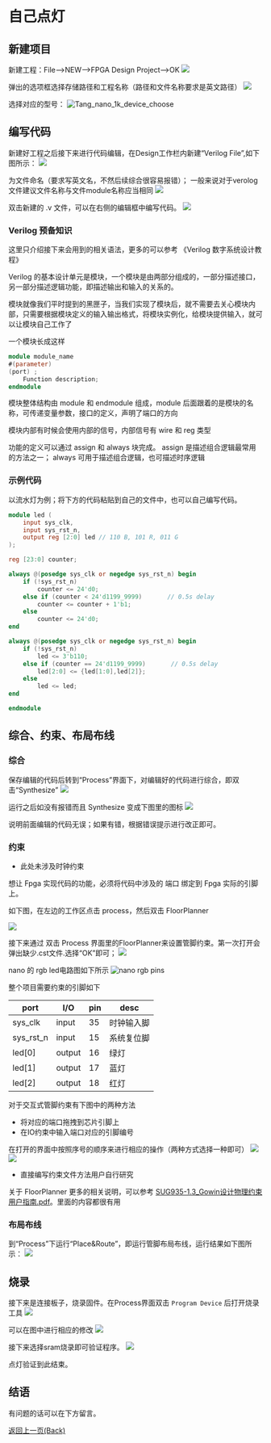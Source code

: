 # 自己点灯

## 新建项目

新建工程：File-->NEW-->FPGA Design Project-->OK
    ![](./../../assets/LED-1.png)

弹出的选项框选择存储路径和工程名称（路径和文件名称要求是英文路径）
    ![](./../../assets/LED-2.png)

选择对应的型号：
    ![Tang_nano_1k_device_choose](./assets/Nano_device_choose.png)
    
## 编写代码

新建好工程之后接下来进行代码编辑，在Design工作栏内新建“Verilog File”,如下图所示：
    ![](./../../assets/LED-5.png)
    
为文件命名（要求写英文名，不然后续综合很容易报错）； 
   一般来说对于verolog文件建议文件名称与文件module名称应当相同
    ![](./../../assets/LED-6.png)

双击新建的 .v 文件，可以在右侧的编辑框中编写代码。
    ![](./../../assets/LED-7.png)


### Verilog 预备知识

这里只介绍接下来会用到的相关语法，更多的可以参考 《Verilog 数字系统设计教程》

Verilog 的基本设计单元是模块，一个模块是由两部分组成的，一部分描述接口，另一部分描述逻辑功能，即描述输出和输入的关系的。

模块就像我们平时提到的黑匣子，当我们实现了模块后，就不需要去关心模块内部，只需要根据模块定义的输入输出格式，将模块实例化，给模块提供输入，就可以让模块自己工作了

一个模块长成这样

```v
module module_name 
#(parameter)
(port) ;
    Function description;
endmodule
```

模块整体结构由 module 和 endmodule 组成，module 后面跟着的是模块的名称，可传递变量参数，接口的定义，声明了端口的方向

模块内部有时候会使用内部的信号，内部信号有 wire 和 reg 类型

功能的定义可以通过 assign 和 always 块完成。 assign 是描述组合逻辑最常用的方法之一； always 可用于描述组合逻辑，也可描述时序逻辑

### 示例代码

以流水灯为例；将下方的代码粘贴到自己的文件中，也可以自己编写代码。

```verilog
module led (
    input sys_clk,
    input sys_rst_n,
    output reg [2:0] led // 110 B, 101 R, 011 G
);

reg [23:0] counter;

always @(posedge sys_clk or negedge sys_rst_n) begin
    if (!sys_rst_n)
        counter <= 24'd0;
    else if (counter < 24'd1199_9999)       // 0.5s delay
        counter <= counter + 1'b1;
    else
        counter <= 24'd0;
end

always @(posedge sys_clk or negedge sys_rst_n) begin
    if (!sys_rst_n)
        led <= 3'b110;
    else if (counter == 24'd1199_9999)       // 0.5s delay
        led[2:0] <= {led[1:0],led[2]};
    else
        led <= led;
end

endmodule

 ```

## 综合、约束、布局布线

### 综合

保存编辑的代码后转到“Process”界面下，对编辑好的代码进行综合，即双击“Synthesize”
    ![](./../../../Tang-Nano-9K/nano_9k/nano_9k_synthsize.png)

运行之后如没有报错而且 Synthesize 变成下图里的图标
    ![](./../../../Tang-Nano/assets/LED.png) 

说明前面编辑的代码无误；如果有错，根据错误提示进行改正即可。        

### 约束

- 此处未涉及时钟约束

想让 Fpga 实现代码的功能，必须将代码中涉及的 端口 绑定到 Fpga 实际的引脚上。

如下图，在左边的工作区点击 process，然后双击 FloorPlanner

![](./../../../assets/examples/led_pjt_2.png)

接下来通过 双击 Process 界面里的FloorPlanner来设置管脚约束。第一次打开会弹出缺少.cst文件.选择“OK”即可；
    ![](./../../assets/LED-9.pngassets/LED-9.png)

nano 的 rgb led电路图如下所示
    ![](./assets/nano_led_pins.png "nano rgb pins")

整个项目需要约束的引脚如下

| port      | I/O    | pin | desc       |
| --------- | ------ | --- | ---------- |
| sys_clk   | input  | 35  | 时钟输入脚  |
| sys_rst_n | input  | 15  | 系统复位脚  |
| led[0]    | output | 16  | 绿灯       |
| led[1]    | output | 17  | 蓝灯       |
| led[2]    | output | 18  | 红灯       |

对于交互式管脚约束有下图中的两种方法
- 将对应的端口拖拽到芯片引脚上
- 在IO约束中输入端口对应的引脚编号

在打开的界面中按照序号的顺序来进行相应的操作（两种方式选择一种即可）
![](./assets/pin_constrain_1.png)
![](./assets/pin_constrain_2.png)

- 直接编写约束文件方法用户自行研究

关于 FloorPlanner 更多的相关说明，可以参考 [SUG935-1.3_Gowin设计物理约束用户指南.pdf](http://cdn.gowinsemi.com.cn/SUG935-1.3_Gowin%E8%AE%BE%E8%AE%A1%E7%89%A9%E7%90%86%E7%BA%A6%E6%9D%9F%E7%94%A8%E6%88%B7%E6%8C%87%E5%8D%97.pdf)。里面的内容都很有用

### 布局布线

到“Process”下运行“Place&Route”，即运行管脚布局布线，运行结果如下图所示：
    ![](./assets/RGB_LED_Place&Route.png)
    
## 烧录

接下来是连接板子，烧录固件。在Process界面双击 `Program Device` 后打开烧录工具
    ![](./assets/Open_Programmer.png)

可以在图中进行相应的修改
    ![](./../../../../../zh/tang/Tang-Nano/examples/led/assets/tang-nano-programmer-config.png)

接下来选择sram烧录即可验证程序。
    ![](./assets/Success_led.png)
    
点灯验证到此结束。

## 结语

有问题的话可以在下方留言。

<p id="back">
    <a href="#" onClick="javascript :history.back(-1);">返回上一页(Back)</a>
</p>